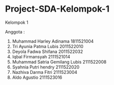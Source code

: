 # Project-SDA-Kelompok-1

Kelompok 1

Anggota :
1. Muhammad Harley Adinama  		    1811521004
2. Tri Ayunia Patma Lubis 				  2011522010
3. Deyola Fadwa Shifana  				    2011522032
4. Iqbal Firmansyah 				        2111521014
5. Muhammad Satria Gemilang Lubis 	2111522008
6. Syahnia Putri hendry 				    2111522020
7. Nazhiva Darma Fitri 				      2111523004
8. Aldo Agustio 					          2111523016

